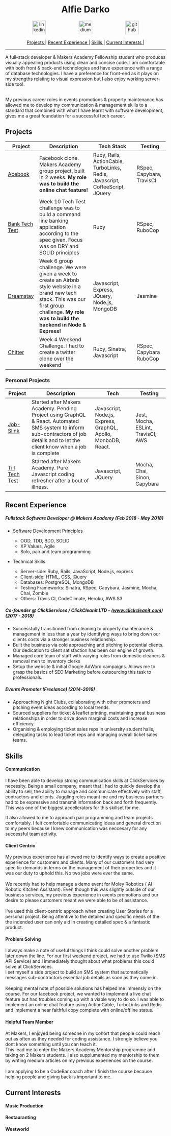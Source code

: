 <h1 align="center">Alfie Darko</h1>

<p align="center">

<a href="https://www.linkedin.com/in/alfie-darko/">
<img src="https://www.iconfinder.com/data/icons/free-social-icons/67/linkedin_circle_color-512.png" alt="linkedin" hspace="50" height="42" width="42"></a>

<a href="https://medium.com/@AlfieDarko">
<img src="https://static1.squarespace.com/static/53457bcae4b0bc890d496d14/t/568ebeee4bf118e7ef8dbef3/1452195567236/medium_logo_detail_icon.png?format=300w" alt="medium" hspace="50" height="42" width="42"></a>

<a href="https://github.com/AlfieDarko">
<img src="https://assets-cdn.github.com/images/modules/logos_page/GitHub-Mark.png" alt="github" hspace="50" height="42" width="42"></a>
</p>
<div align="center">

[Projects ](#projects) |
[Recent Experience ](#recent-experience) |
[Skills ](#skills) |
[Current Interests ](#current-interests) |

</div>

<hr></hr>
A full-stack developer & Makers Academy Fellowship student who produces visually appealing products using clean and concise code. I am comfortable with both front & back-end technologies and have experience with a range of database technologies.
I have a preference for front-end as it plays on my strengths relating to visual expression but I also enjoy working server-side too!.<br><br>

My previous career roles in events promotions & property maintenance has allowed me to develop my communication & management skills to a standard that combined with what I have learnt with software development, gives me a great foundation for a successful tech career.

## Projects

| Project                                                        | Description                                                                                                                                                                                              | Tech Stack                                                                    | Testing                   |
| -------------------------------------------------------------- | -------------------------------------------------------------------------------------------------------------------------------------------------------------------------------------------------------- | ----------------------------------------------------------------------------- | ------------------------- |
| [Acebook](https://github.com/AlfieDarko/acebook-byte-3)        | Facebook clone. Makers Academy group project, built in 2 weeks. <b>My role was to build the online chat feature!</b>                                                                                     | Ruby, Rails, ActionCable, TurboLinks, Redis, Javascript, CoffeeScript, JQuery | RSpec, Capybara, TravisCI |
| [Bank Tech Test](https://github.com/AlfieDarko/Bank-Tech-Test) | Week 10 Tech Test challenge was to build a command line banking application according to the spec given. Focus was on DRY and SOLID principles                                                           | Ruby                                                                          | RSpec, RuboCop            |
| [Dreamstay](https://github.com/AlfieDarko/dream-stay)          | Week 6 group challenge. We were given a week to create an Airbnb style website in a brand new tech stack. This was our first group challenge. <b>My role was to build the backend in Node & Express!</b> | Javascript, Express, JQuery, Node.js, MongoDB                                 | Jasmine                   |
| [Chitter](https://github.com/AlfieDarko/chitter-challenge)     | Week 4 Weekend Challenge. I had to create a twitter clone over the weekend                                                                                                                               | Ruby, Sinatra, Javascript                                                     | RSpec, Capybara RuboCop   |

### Personal Projects

| Project                                                        | Description                                                                                                                                                                          | Tech                                 | Testing                      |
| -------------------------------------------------------------- | ------------------------------------------------------------------------------------------------------------------------------------------------------------------------------------ | ------------------------------------ | ---------------------------- |
| [Job-Slink](https://github.com/AlfieDarko/job-slink)           | Started after Makers Academy. Pending Project using GraphQL & React. Automated SMS system to inform sub-contractors of job details and to let the client know when a job is complete | Javascript,  Node.js, Express, GraphQL, Apollo, MonboDB, React.  | Jest, Mocha, ESLint, TravisCI, AWS                  |
| [Till Tech Test](https://github.com/AlfieDarko/Till-Tech-Test) | Started after Makers Academy. Pure Javascript coding refresher after a bout of illness.                                                                                              | Javascript, JQuery                   | Mocha, Chai, Sinon, Capybara |

## Recent Experience

##### Fullstack Software Developer @ Makers Academy (Feb 2018 - May 2018)

* Software Development Principles

  * OOD, TDD, BDD, SOLID
  * XP Values, Agile
  * Solo, pair and team programming

- Technical Skills

  * Server-side: Ruby, Rails, JavaScript, Node.js, express
  * Client-side: HTML, CSS, jQuery
  * Databases: PostgreSQL, MongoDB
  * Testing Frameworks: Sinatra, RSpec, Capybara, Jasmine, Mocha, Chai, Zombie
  * Others: Travis CI, CodeClimate, Heroku, AWS S3

##### Co-founder @ ClickServices / ClickCleanit LTD - (www.clickcleanit.com) (2017 - 2018)

* Successfully transitioned from cleaning to property maintenance & management in less than a year by identifying ways to bring down our clients costs via a stronger business relationship.
* Built the business via cold approaching and pitching to potential clients. Our dedication to client satisfaction has been our engine of growth.
* Managed core team of staff with varying roles from domestic cleaners & removal men to inventory clerks
* Setup the website & initial Google AdWord campaigns. Allows me to grasp the basics of SEO Marketing before outsourcing this task to professionals.

##### Events Promoter (Freelance) (2014-2016)

* Approaching Night Clubs, collaborating with other promoters and pitching event ideas according to local trends.
* Sourced suppliers for ticket & leaflet printing, maintaining great business relationships in order to drive down marginal costs and increase efficiency.
* Organising & employing ticket sales reps in university student halls, delegating tasks to lead ticket reps and managing overall ticket sales teams.

## Skills

#### Communication

I have been able to develop strong communication skills at ClickServices by necessity. Being a small company, meant that I had to quickly develop the ability to sell, the ability to manage and communicate effectively with staff, contractors and clients. Juggling roles meant me and my business partners had to be expressive and transmit information back and forth frequently. This was one of the biggest accellerators for this skillset for me.

It also allowed to me to approach pair programming and team projects comfortably. I felt comfortable communicating ideas and general direction to my peers because I knew communication was neccesary for any successful team activity.

#### Client Centric

My previous experience has allowed me to identify ways to create a positive experience for customers and clients. Many of our customers had very specific demands in terms on the management of their properties and it was our duty to uphold this. No two jobs were ever the same.
<br><br>
We recently had to help manage a demo event for Moley Robotics ( AI Robotic Kitchen Assistant). Even though this was slightly outside of our business services, my previous experience in events promotions and our desire to please customers meant we were able to be of assistance.
<br><br>
I've used this client-centric approach when creating User Stories for a personal project. Being attentive to the detailed and specific needs of the the indended user can only aid in creating detailed spec & a fantastic product.

#### Problem Solving

I always make a note of useful things I think could solve another problem later down the line.
For our first weekend project, we had to use Twilio (SMS API Service) and I immediately thought about what problems this could solve at ClickServices.<br>
I set myself a side project to build an SMS system that automatically messages sub-contractors essential job details as soon as they come in.<br><br>
Keeping mental note of possible solutions has helped me immensly on the course. For our facebook project, we wanted to implement a live chat feature but had troubles coming up with a viable way to do so. I was able to implement an online chat feature using ActionCable, TurboLinks and Redis and implement a near faithful copy complete with online/offline status.

#### Helpful Team Member

At Makers, I enjoyed being someone in my cohort that people could reach out as often as they needed for coding assistance. I strongly believe you dont know something until you can teach it.<br>
This lead me to enter the Makers Academy Mentorship programme and taking on 2 Makers students.
I also supplumented my mentorship to them by writing medium articles on my previous experiences on the course.<br><br>
I am applying to be a CodeBar coach after I finish the course because helping people and giving back is important to me.

## Current Interests

#### Music Production

#### Restauranting

#### Westworld
